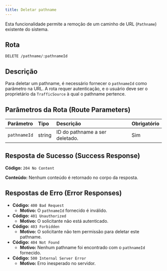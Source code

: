 ```yaml
---
title: Deletar pathname
---
```


Esta funcionalidade permite a remoção de um caminho de URL (`Pathname`) existente do sistema.

## Rota

`DELETE /pathname/:pathnameId`

## Descrição

Para deletar um pathname, é necessário fornecer o `pathnameId` como parâmetro na URL. A rota requer autenticação, e o usuário deve ser o proprietário da `TrafficSource` à qual o pathname pertence.

## Parâmetros da Rota (Route Parameters)

| Parâmetro    | Tipo   | Descrição                      | Obrigatório |
| :----------- | :----- | :----------------------------- | :---------- |
| `pathnameId` | string | ID do pathname a ser deletado. | Sim         |

## Resposta de Sucesso (Success Response)

**Código:** `204 No Content`

**Conteúdo:** Nenhum conteúdo é retornado no corpo da resposta.

## Respostas de Erro (Error Responses)

- **Código:** `400 Bad Request`
  - **Motivo:** O `pathnameId` fornecido é inválido.
- **Código:** `401 Unauthorized`
  - **Motivo:** O solicitante não está autenticado.
- **Código:** `403 Forbidden`
  - **Motivo:** O solicitante não tem permissão para deletar este pathname.
- **Código:** `404 Not Found`
  - **Motivo:** Nenhum pathname foi encontrado com o `pathnameId` fornecido.
- **Código:** `500 Internal Server Error`
  - **Motivo:** Erro inesperado no servidor.

